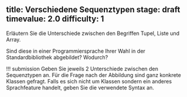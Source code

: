 title: Verschiedene Sequenztypen
stage: draft
timevalue: 2.0
difficulty: 1
---
Erläutern Sie die Unterschiede zwischen den Begriffen Tupel, Liste und Array.

Sind diese in einer Programmiersprache Ihrer Wahl in der Standardbibliothek abgebildet? Wodurch?

!!! submission
    Geben Sie jeweils 2 Unterschiede zwischen den Sequenztypen an.
    Für die Frage nach der Abbildung sind ganz konkrete Klassen gefragt.
    Falls es sich nicht um Klassen sondern ein anderes Sprachfeature handelt, geben Sie die
    verwendete Syntax an.
